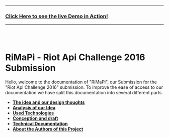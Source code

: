 ------------
### [Click Here to see the live Demo in Action!](https://www.narmor.com)
-----------
<br> <br>

# RiMaPi - Riot Api Challenge 2016 Submission
Hello,
welcome to the documentation of "RiMaPi", our Submission for the "Riot Api Challenge 2016" submission. To improve the ease of access to our documentation we have split this documentation into several different parts.

* **[The idea and our design thoughts](./Documentation/Design-Thoughts.md)**
* **[Analysis of our Idea](./Documentation/AnalysisOfOurIdea.md)**
* **[Used Technologies](./Documentation/UsedTechnologies.md)**
* **[Conception and draft](./Documentation/ConceptAndDraft.md)**
* **[Technical Documentation](./Documentation/TechnicalDocumentation.md)**
* **[About the Authors of this Project](./Documentation/authors.md)**
